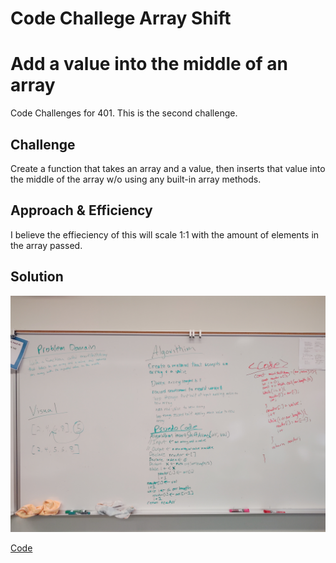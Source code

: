# Code Challege Array Shift

# Add a value into the middle of an array

Code Challenges for 401. This is the second challenge.

## Challenge

Create a function that takes an array and a value, then inserts that value into the middle of the array w/o using any built-in array methods.

## Approach & Efficiency

I believe the effieciency of this will scale 1:1 with the amount of elements in the array passed. 

## Solution

![](./assets/02-ArrayShift.jpg)

[Code](./arrayShift.js)
